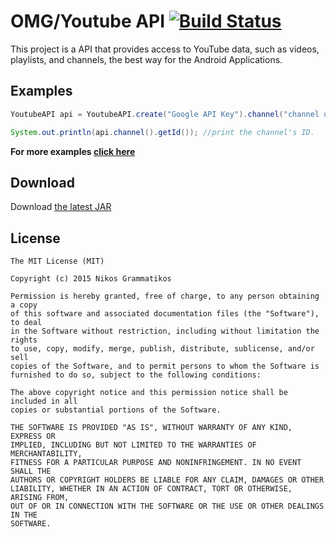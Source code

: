 OMG/Youtube API [![Build Status](https://travis-ci.org/nikosgram13/omg-youtube-api.svg?branch=master)](https://travis-ci.org/nikosgram13/omg-youtube-api)
=======

This project is a API that provides access to YouTube data, such as videos, playlists, and channels, the best way for the Android Applications.

Examples
--------
```java
YoutubeAPI api = YoutubeAPI.create("Google API Key").channel("channel username");

System.out.println(api.channel().getId()); //print the channel's ID.
```
**For more examples [click here][2]**

Download
--------
Download [the latest JAR][1]

License
--------

```
The MIT License (MIT)

Copyright (c) 2015 Nikos Grammatikos

Permission is hereby granted, free of charge, to any person obtaining a copy
of this software and associated documentation files (the "Software"), to deal
in the Software without restriction, including without limitation the rights
to use, copy, modify, merge, publish, distribute, sublicense, and/or sell
copies of the Software, and to permit persons to whom the Software is
furnished to do so, subject to the following conditions:

The above copyright notice and this permission notice shall be included in all
copies or substantial portions of the Software.

THE SOFTWARE IS PROVIDED "AS IS", WITHOUT WARRANTY OF ANY KIND, EXPRESS OR
IMPLIED, INCLUDING BUT NOT LIMITED TO THE WARRANTIES OF MERCHANTABILITY,
FITNESS FOR A PARTICULAR PURPOSE AND NONINFRINGEMENT. IN NO EVENT SHALL THE
AUTHORS OR COPYRIGHT HOLDERS BE LIABLE FOR ANY CLAIM, DAMAGES OR OTHER
LIABILITY, WHETHER IN AN ACTION OF CONTRACT, TORT OR OTHERWISE, ARISING FROM,
OUT OF OR IN CONNECTION WITH THE SOFTWARE OR THE USE OR OTHER DEALINGS IN THE
SOFTWARE.
```

[1]: https://github.com/nikosgram13/youtube-api/releases
[2]: https://github.com/nikosgram13/youtube-api/wiki/API-Examples
